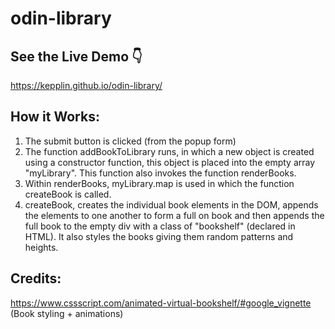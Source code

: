# odin-library

## See the Live Demo 👇

https://kepplin.github.io/odin-library/

## How it Works:

1. The submit button is clicked (from the popup form)
2. The function addBookToLibrary runs, in which a new object is created using a constructor function, this object is placed into the empty array "myLibrary". This function also invokes the function renderBooks.
3. Within renderBooks, myLibrary.map is used in which the function createBook is called.
4. createBook, creates the individual book elements in the DOM, appends the elements to one another to form a full on book and then appends the full book to the empty div with a class of "bookshelf" (declared in HTML). It also styles the books giving them random patterns and heights.

## Credits:

https://www.cssscript.com/animated-virtual-bookshelf/#google_vignette (Book styling + animations)
